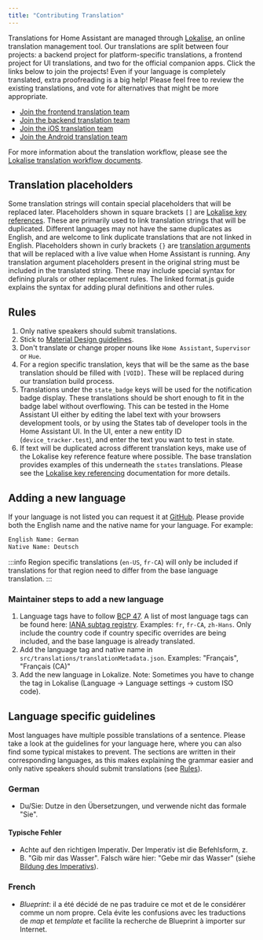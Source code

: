 ```yaml
---
title: "Contributing Translation"
---
```


Translations for Home Assistant are managed through [Lokalise](https://lokalise.com/), an online translation management tool. Our translations are split between four projects: a backend project for platform-specific translations, a frontend project for UI translations, and two for the official companion apps. Click the links below to join the projects! Even if your language is completely translated, extra proofreading is a big help! Please feel free to review the existing translations, and vote for alternatives that might be more appropriate.

- [Join the frontend translation team](https://lokalise.com/signup/3420425759f6d6d241f598.13594006/all/)
- [Join the backend translation team](https://lokalise.com/signup/130246255a974bd3b5e8a1.51616605/all/)
- [Join the iOS translation team](https://lokalise.com/signup/834452985a05254348aee2.46389241/all/)
- [Join the Android translation team](https://lokalise.com/public/145814835dd655bc5ab0d0.36753359/)

For more information about the translation workflow, please see the [Lokalise translation workflow documents](https://docs.lokalise.com/en/collections/652216-translation-workflow).

## Translation placeholders

Some translation strings will contain special placeholders that will be replaced later. Placeholders shown in square brackets `[]` are [Lokalise key references](https://docs.lokalise.com/en/articles/1400528-key-referencing). These are primarily used to link translation strings that will be duplicated. Different languages may not have the same duplicates as English, and are welcome to link duplicate translations that are not linked in English. Placeholders shown in curly brackets `{}` are [translation arguments](https://formatjs.io/docs/core-concepts/icu-syntax/) that will be replaced with a live value when Home Assistant is running. Any translation argument placeholders present in the original string must be included in the translated string. These may include special syntax for defining plurals or other replacement rules. The linked format.js guide explains the syntax for adding plural definitions and other rules.

## Rules

1. Only native speakers should submit translations.
2. Stick to [Material Design guidelines](https://material.io/guidelines/style/writing.html).
3. Don't translate or change proper nouns like `Home Assistant`, `Supervisor` or `Hue`.
4. For a region specific translation, keys that will be the same as the base translation should be filled with `[VOID]`. These will be replaced during our translation build process.
5. Translations under the `state_badge` keys will be used for the notification badge display. These translations should be short enough to fit in the badge label without overflowing. This can be tested in the Home Assistant UI either by editing the label text with your browsers development tools, or by using the States tab of developer tools in the Home Assistant UI. In the UI, enter a new entity ID (`device_tracker.test`), and enter the text you want to test in state.
6. If text will be duplicated across different translation keys, make use of the Lokalise key reference feature where possible. The base translation provides examples of this underneath the `states` translations. Please see the [Lokalise key referencing](https://docs.lokalise.com/articles/1400528-key-referencing) documentation for more details.

## Adding a new language

If your language is not listed you can request it at [GitHub](https://github.com/home-assistant/home-assistant-polymer/issues/new). Please provide both the English name and the native name for your language. For example:

```txt
English Name: German
Native Name: Deutsch
```

:::info
Region specific translations (`en-US`, `fr-CA`) will only be included if translations for that region need to differ from the base language translation.
:::

### Maintainer steps to add a new language

1. Language tags  have to follow [BCP 47](https://tools.ietf.org/html/bcp47). A list of most language tags can be found here: [IANA subtag registry](http://www.iana.org/assignments/language-subtag-registry/language-subtag-registry). Examples: `fr`, `fr-CA`, `zh-Hans`. Only include the country code if country specific overrides are being included, and the base language is already translated.
2. Add the language tag and native name in `src/translations/translationMetadata.json`.  Examples: "Français", "Français (CA)"
3. Add the new language in Lokalize.
Note: Sometimes you have to change the tag in Lokalise (Language -> Language settings -> custom ISO code).

## Language specific guidelines
Most languages have multiple possible translations of a sentence. Please take a look at the guidelines for your language here, where you can also find some typical mistakes to prevent.
The sections are written in their corresponding languages, as this makes explaining the grammar easier and only native speakers should submit translations (see [Rules](#rules)).

### German
- Du/Sie: Dutze in den Übersetzungen, und verwende nicht das formale "Sie".

#### Typische Fehler
- Achte auf den richtigen Imperativ. Der Imperativ ist die Befehlsform, z. B. "Gib mir das Wasser". Falsch wäre hier: "Gebe mir das Wasser" (siehe [Bildung des Imperativs](https://www.duden.de/sprachwissen/sprachratgeber/Bildung-des-Imperativs)).

### French

- *Blueprint*: il a été décidé de ne pas traduire ce mot et de le considérer comme un nom propre. Cela évite les confusions avec les traductions de *map* et *template* et facilite la recherche de Blueprint à importer sur Internet.
